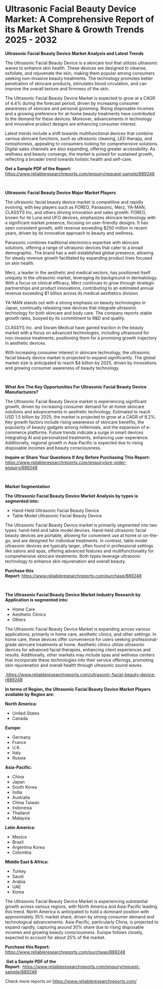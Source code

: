<p><h1>Ultrasonic Facial Beauty Device Market: A Comprehensive Report of its Market Share & Growth Trends 2025 - 2032</h1></p><p><strong>Ultrasonic Facial Beauty Device Market Analysis and Latest Trends</strong></p>
<p><p>The Ultrasonic Facial Beauty Device is a skincare tool that utilizes ultrasonic waves to enhance skin health. These devices are designed to cleanse, exfoliate, and rejuvenate the skin, making them popular among consumers seeking non-invasive beauty treatments. The technology promotes better penetration of skincare products, stimulates blood circulation, and can improve the overall texture and firmness of the skin.</p><p>The Ultrasonic Facial Beauty Device Market is expected to grow at a CAGR of 4.4% during the forecast period, driven by increasing consumer awareness of skincare and personal grooming. Rising disposable incomes and a growing preference for at-home beauty treatments have contributed to the demand for these devices. Moreover, advancements in technology and innovative product designs are enhancing consumer interest. </p><p>Latest trends include a shift towards multifunctional devices that combine various skincare functions, such as ultrasonic cleaning, LED therapy, and iontophoresis, appealing to consumers looking for comprehensive solutions. Digital sales channels are also expanding, offering greater accessibility. As wellness and beauty converge, the market is poised for sustained growth, reflecting a broader trend towards holistic health and self-care.</p></p>
<p><strong>Get a Sample PDF of the Report:&nbsp;</strong> <a href="https://www.reliableresearchreports.com/enquiry/request-sample/889248?utm_campaign=2219&utm_medium=2&utm_source=Github&utm_content=ia&utm_term=04042025&utm_id=ultrasonic-facial-beauty-device">https://www.reliableresearchreports.com/enquiry/request-sample/889248</a></p>
<p>&nbsp;</p>
<p><strong>Ultrasonic Facial Beauty Device Major Market Players</strong></p>
<p><p>The ultrasonic facial beauty device market is competitive and rapidly evolving, with key players such as FOREO, Panasonic, Merz, YA-MAN, CLASSYS Inc, and others driving innovation and sales growth. FOREO, known for its Luna and UFO devices, emphasizes skincare technology with a significant market presence, focusing on user-friendly designs. It has seen consistent growth, with revenue exceeding $250 million in recent years, driven by its innovative approach to beauty and wellness.</p><p>Panasonic combines traditional electronics expertise with skincare solutions, offering a range of ultrasonic devices that cater to a broad demographic. The brand has a well-established global presence, allowing for steady revenue growth facilitated by expanding product lines focused on skin health.</p><p>Merz, a leader in the aesthetic and medical sectors, has positioned itself uniquely in the ultrasonic market, leveraging its background in dermatology. With a focus on clinical efficacy, Merz continues to grow through strategic partnerships and product innovations, contributing to an estimated annual revenue exceeding $1 billion across its medical aesthetics division.</p><p>YA-MAN stands out with a strong emphasis on beauty technologies in Japan, continually releasing new devices that integrate ultrasonic technology for both skincare and body care. The company reports stable growth rates, buoyed by its commitment to R&D and quality.</p><p>CLASSYS Inc. and Sisram Medical have gained traction in the beauty market with a focus on advanced technologies, including ultrasound for non-invasive treatments, positioning them for a promising growth trajectory in aesthetic devices.</p><p>With increasing consumer interest in skincare technology, the ultrasonic facial beauty device market is projected to expand significantly. The global market size is anticipated to reach $4 billion by 2025, driven by innovations and growing consumer awareness of beauty technology.</p></p>
<p>&nbsp;</p>
<p><strong>What Are The Key Opportunities For Ultrasonic Facial Beauty Device Manufacturers?</strong></p>
<p><p>The Ultrasonic Facial Beauty Device market is experiencing significant growth, driven by increasing consumer demand for at-home skincare solutions and advancements in aesthetic technology. Estimated to reach USD 1.5 billion by 2025, the market is projected to grow at a CAGR of 9.2%. Key growth factors include rising awareness of skincare benefits, the popularity of beauty gadgets among millennials, and the expansion of e-commerce platforms. Future trends indicate a surge in smart devices integrating AI and personalized treatments, enhancing user experience. Additionally, regional growth in Asia-Pacific is expected due to rising disposable incomes and beauty consciousness.</p></p>
<p><strong>Inquire or Share Your Questions If Any Before Purchasing This Report:</strong> <a href="https://www.reliableresearchreports.com/enquiry/pre-order-enquiry/889248?utm_campaign=2219&utm_medium=2&utm_source=Github&utm_content=ia&utm_term=04042025&utm_id=ultrasonic-facial-beauty-device">https://www.reliableresearchreports.com/enquiry/pre-order-enquiry/889248</a></p>
<p>&nbsp;</p>
<p><strong>Market Segmentation</strong></p>
<p><strong>The Ultrasonic Facial Beauty Device Market Analysis by types is segmented into:</strong></p>
<p><ul><li>Hand-Held Ultrasonic Facial Beauty Device</li><li>Table Model Ultrasonic Facial Beauty Device</li></ul></p>
<p><p>The Ultrasonic Facial Beauty Device market is primarily segmented into two types: hand-held and table model devices. Hand-held ultrasonic facial beauty devices are portable, allowing for convenient use at home or on-the-go, and are designed for individual treatments. In contrast, table model ultrasonic devices are typically larger, often found in professional settings like salons and spas, offering advanced features and multifunctionality for comprehensive skincare treatments. Both types leverage ultrasonic technology to enhance skin rejuvenation and overall beauty.</p></p>
<p><strong>Purchase this Report:&nbsp;</strong><a href="https://www.reliableresearchreports.com/purchase/889248?utm_campaign=2219&utm_medium=2&utm_source=Github&utm_content=ia&utm_term=04042025&utm_id=ultrasonic-facial-beauty-device">https://www.reliableresearchreports.com/purchase/889248</a></p>
<p>&nbsp;</p>
<p><strong>The Ultrasonic Facial Beauty Device Market Industry Research by Application is segmented into:</strong></p>
<p><ul><li>Home Care</li><li>Aesthetic Clinics</li><li>Others</li></ul></p>
<p><p>The Ultrasonic Facial Beauty Device Market is expanding across various applications, primarily in home care, aesthetic clinics, and other settings. In home care, these devices offer convenience for users seeking professional-grade skincare treatments at home. Aesthetic clinics utilize ultrasonic devices for advanced facial therapies, enhancing client experiences and results. Additionally, other markets may include spas and wellness centers that incorporate these technologies into their service offerings, promoting skin rejuvenation and overall health through ultrasonic sound waves.</p></p>
<p><a href="https://www.reliableresearchreports.com/ultrasonic-facial-beauty-device-r889248?utm_campaign=2219&utm_medium=2&utm_source=Github&utm_content=ia&utm_term=04042025&utm_id=ultrasonic-facial-beauty-device">&nbsp;https://www.reliableresearchreports.com/ultrasonic-facial-beauty-device-r889248</a></p>
<p><strong>In terms of Region, the Ultrasonic Facial Beauty Device Market Players available by Region are:</strong></p>
<p>
    <p> <strong> North America: </strong>
        <ul>
            <li>United States</li>
            <li>Canada</li>
        </ul>
        </p> 
    <p> <strong> Europe: </strong>
        <ul>
            <li>Germany</li>
            <li>France</li>
            <li>U.K.</li>
            <li>Italy</li>
            <li>Russia</li>
        </ul>
        </p> 
    <p> <strong> Asia-Pacific: </strong>
        <ul>
            <li>China</li>
            <li>Japan</li>
            <li>South Korea</li>
            <li>India</li>
            <li>Australia</li>
            <li>China Taiwan</li>
            <li>Indonesia</li>
            <li>Thailand</li>
            <li>Malaysia</li>
        </ul>
        </p> 
    <p> <strong> Latin America: </strong>
        <ul>
            <li>Mexico</li>
            <li>Brazil</li>
            <li>Argentina Korea</li>
            <li>Colombia</li>
        </ul>
        </p> 
    <p> <strong> Middle East & Africa: </strong>
        <ul>
            <li>Turkey</li>
            <li>Saudi</li>
            <li>Arabia</li>
            <li>UAE</li>
            <li>Korea</li>
        </ul>
    </p>
    </p>
<p><p>The Ultrasonic Facial Beauty Device Market is experiencing substantial growth across various regions, with North America and Asia-Pacific leading this trend. North America is anticipated to hold a dominant position with approximately 35% market share, driven by strong consumer demand and technological advancements. Asia-Pacific, particularly China, is projected to expand rapidly, capturing around 30% share due to rising disposable incomes and growing beauty consciousness. Europe follows closely, expected to account for about 25% of the market.</p></p>
<p><strong>Purchase this Report: </strong><a href="https://www.reliableresearchreports.com/purchase/889248?utm_campaign=2219&utm_medium=2&utm_source=Github&utm_content=ia&utm_term=04042025&utm_id=ultrasonic-facial-beauty-device">https://www.reliableresearchreports.com/purchase/889248</a></p>
<p>&nbsp;<strong>Get a Sample PDF of the Report:&nbsp;&nbsp;</strong><a href="https://www.reliableresearchreports.com/enquiry/request-sample/889248?utm_campaign=2219&utm_medium=2&utm_source=Github&utm_content=ia&utm_term=04042025&utm_id=ultrasonic-facial-beauty-device">https://www.reliableresearchreports.com/enquiry/request-sample/889248</a></p>
<p><strong></strong></p>
<p>Check more reports on <a href="https://www.reliableresearchreports.com/?utm_campaign=2219&utm_medium=2&utm_source=Github&utm_content=ia&utm_term=04042025&utm_id=ultrasonic-facial-beauty-device">https://www.reliableresearchreports.com/</a></p>